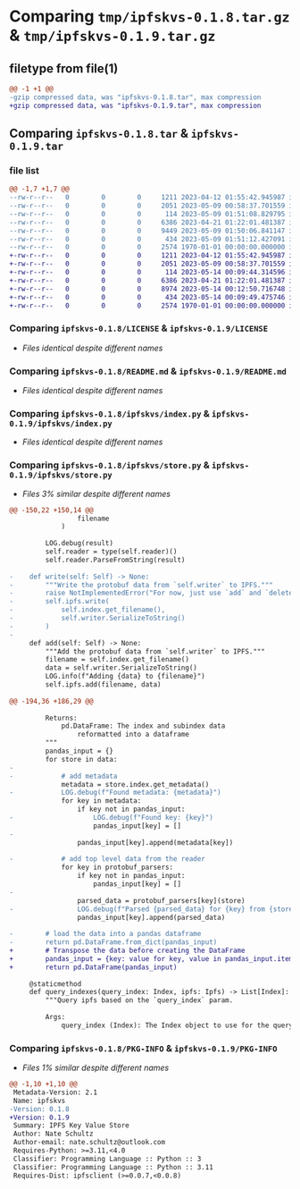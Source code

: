 # Comparing `tmp/ipfskvs-0.1.8.tar.gz` & `tmp/ipfskvs-0.1.9.tar.gz`

## filetype from file(1)

```diff
@@ -1 +1 @@
-gzip compressed data, was "ipfskvs-0.1.8.tar", max compression
+gzip compressed data, was "ipfskvs-0.1.9.tar", max compression
```

## Comparing `ipfskvs-0.1.8.tar` & `ipfskvs-0.1.9.tar`

### file list

```diff
@@ -1,7 +1,7 @@
--rw-r--r--   0        0        0     1211 2023-04-12 01:55:42.945987 ipfskvs-0.1.8/LICENSE
--rw-r--r--   0        0        0     2051 2023-05-09 00:58:37.701559 ipfskvs-0.1.8/README.md
--rw-r--r--   0        0        0      114 2023-05-09 01:51:08.829795 ipfskvs-0.1.8/ipfskvs/__init__.py
--rw-r--r--   0        0        0     6386 2023-04-21 01:22:01.481387 ipfskvs-0.1.8/ipfskvs/index.py
--rw-r--r--   0        0        0     9449 2023-05-09 01:50:06.841147 ipfskvs-0.1.8/ipfskvs/store.py
--rw-r--r--   0        0        0      434 2023-05-09 01:51:12.427091 ipfskvs-0.1.8/pyproject.toml
--rw-r--r--   0        0        0     2574 1970-01-01 00:00:00.000000 ipfskvs-0.1.8/PKG-INFO
+-rw-r--r--   0        0        0     1211 2023-04-12 01:55:42.945987 ipfskvs-0.1.9/LICENSE
+-rw-r--r--   0        0        0     2051 2023-05-09 00:58:37.701559 ipfskvs-0.1.9/README.md
+-rw-r--r--   0        0        0      114 2023-05-14 00:09:44.314596 ipfskvs-0.1.9/ipfskvs/__init__.py
+-rw-r--r--   0        0        0     6386 2023-04-21 01:22:01.481387 ipfskvs-0.1.9/ipfskvs/index.py
+-rw-r--r--   0        0        0     8974 2023-05-14 00:12:50.716748 ipfskvs-0.1.9/ipfskvs/store.py
+-rw-r--r--   0        0        0      434 2023-05-14 00:09:49.475746 ipfskvs-0.1.9/pyproject.toml
+-rw-r--r--   0        0        0     2574 1970-01-01 00:00:00.000000 ipfskvs-0.1.9/PKG-INFO
```

### Comparing `ipfskvs-0.1.8/LICENSE` & `ipfskvs-0.1.9/LICENSE`

 * *Files identical despite different names*

### Comparing `ipfskvs-0.1.8/README.md` & `ipfskvs-0.1.9/README.md`

 * *Files identical despite different names*

### Comparing `ipfskvs-0.1.8/ipfskvs/index.py` & `ipfskvs-0.1.9/ipfskvs/index.py`

 * *Files identical despite different names*

### Comparing `ipfskvs-0.1.8/ipfskvs/store.py` & `ipfskvs-0.1.9/ipfskvs/store.py`

 * *Files 3% similar despite different names*

```diff
@@ -150,22 +150,14 @@
                 filename
             )
 
         LOG.debug(result)
         self.reader = type(self.reader)()
         self.reader.ParseFromString(result)
 
-    def write(self: Self) -> None:
-        """Write the protobuf data from `self.writer` to IPFS."""
-        raise NotImplementedError("For now, just use `add` and `delete`")
-        self.ipfs.write(
-            self.index.get_filename(),
-            self.writer.SerializeToString()
-        )
-
     def add(self: Self) -> None:
         """Add the protobuf data from `self.writer` to IPFS."""
         filename = self.index.get_filename()
         data = self.writer.SerializeToString()
         LOG.info(f"Adding {data} to {filename}")
         self.ipfs.add(filename, data)
 
@@ -194,36 +186,29 @@
 
         Returns:
             pd.DataFrame: The index and subindex data
                 reformatted into a dataframe
         """
         pandas_input = {}
         for store in data:
-
-            # add metadata
             metadata = store.index.get_metadata()
-            LOG.debug(f"Found metadata: {metadata}")
             for key in metadata:
                 if key not in pandas_input:
-                    LOG.debug(f"Found key: {key}")
                     pandas_input[key] = []
-
                 pandas_input[key].append(metadata[key])
 
-            # add top level data from the reader
             for key in protobuf_parsers:
                 if key not in pandas_input:
                     pandas_input[key] = []
-
                 parsed_data = protobuf_parsers[key](store)
-                LOG.debug(f"Parsed {parsed_data} for {key} from {store}")
                 pandas_input[key].append(parsed_data)
 
-        # load the data into a pandas dataframe
-        return pd.DataFrame.from_dict(pandas_input)
+        # Transpose the data before creating the DataFrame
+        pandas_input = {key: value for key, value in pandas_input.items()}
+        return pd.DataFrame(pandas_input)
 
     @staticmethod
     def query_indexes(query_index: Index, ipfs: Ipfs) -> List[Index]:
         """Query ipfs based on the `query_index` param.
 
         Args:
             query_index (Index): The Index object to use for the query.
```

### Comparing `ipfskvs-0.1.8/PKG-INFO` & `ipfskvs-0.1.9/PKG-INFO`

 * *Files 1% similar despite different names*

```diff
@@ -1,10 +1,10 @@
 Metadata-Version: 2.1
 Name: ipfskvs
-Version: 0.1.8
+Version: 0.1.9
 Summary: IPFS Key Value Store
 Author: Nate Schultz
 Author-email: nate.schultz@outlook.com
 Requires-Python: >=3.11,<4.0
 Classifier: Programming Language :: Python :: 3
 Classifier: Programming Language :: Python :: 3.11
 Requires-Dist: ipfsclient (>=0.0.7,<0.0.8)
```


